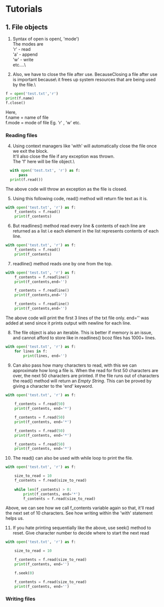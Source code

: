 

# Tutorials
## 1. File objects

1. Syntax of open is open(<FILE PATH>, 'mode')\
The modes are\
'r' - read\
'a' - append\
'w' - write\
etc....\

2. Also, we have to close the file after use. BecauseClosing a file after use is important because\ 
it frees up system resources that are being used by the file.\


```python
f = open('test.txt','r')
print(f.name)
f.close()
```
Here,\
f.name = name of file\
f.mode = mode of file Eg. 'r' , 'w' etc.

### Reading files

4. Using context managers like 'with' will automatically close the file once we exit the block.\
It'll also close the file if any exception was thrown.\
The 'f' here will be file object.\

```python
  with open('test.txt', 'r') as f:
      pass
  print(f.read())
```
The above code will throw an exception as the file is closed.

5. Using this following code, read() method will return file text as it is.

```python
with open('test.txt', 'r') as f:
    f_contents = f.read()
    print(f_contents)
```

6. But readlines() method read every line & contents of each line are returned as a list i.e each element in the
   list represents contents of each line.

```python
with open('test.txt', 'r') as f:
    f_contents = f.read()
    print(f_contents)
```

7.  readline() method reads one by one from the top.

```python
with open('test.txt', 'r') as f:
    f_contents = f.readline()
    print(f_contents,end='')

    f_contents = f.readline()
    print(f_contents,end='')

    f_contents = f.readline()
    print(f_contents,end='')
```
The above code will print the first 3 lines of the txt file only. end='' was added at send since it prints output with newline for each line.

8. The file object is also an iterable. This is better if memory is an issue, and cannot afford to store like in readlines() bcoz files has
   1000+ lines. 

```python
with open('test.txt', 'r') as f:
    for lines in f:
        print(lines, end='')
```
9. Can also pass how many characters to read, with this we can approximate how long a file is. When the read for first 50 characters are over, the next 50 characters are printed. If the file runs out of characters the read() method will return an *Empty String*. This can be proved by giving a character to the 'end' keyword.

```python
with open('test.txt', 'r') as f:
    
    f_contents = f.read(50)
    print(f_contents, end='*')

    f_contents = f.read(50)
    print(f_contents, end='*')

    f_contents = f.read(50)
    print(f_contents, end='*')

    f_contents = f.read(50)
    print(f_contents, end='*')
```

10. The read() can also be used with while loop to print the file.

```python
with open('test.txt', 'r') as f:

    size_to_read = 10
    f_contents = f.read(size_to_read)
     
    while len(f_contents) > 0:    
        print(f_contents, end='*')
        f_contents = f.read(size_to_read)
```
Above, we can see how we call f_contents variable again so that, it'll read the next set of 10 characters. See how writing within the 'with' statement helps us.

11. If you hate printing sequentially like the above, use seek() method to reset. Give character number to decide where to start the next read

```python
with open('test.txt', 'r') as f:

    size_to_read = 10

    f_contents = f.read(size_to_read)
    print(f_contents, end='')

    f.seek(0)

    f_contents = f.read(size_to_read)
    print(f_contents, end='')
```

### Writing files
